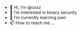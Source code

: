 - 👋 Hi, I’m @cxxz
- 👀 I’m interested in binary security
- 🌱 I’m currently learning pwn
- 📫 How to reach me ...

<!---
cxxz16/cxxz16 is a ✨ special ✨ repository because its `README.md` (this file) appears on your GitHub profile.
You can click the Preview link to take a look at your changes.
--->
